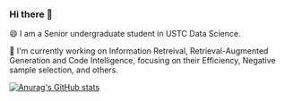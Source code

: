 ### Hi there 👋  

😄 I am a Senior undergraduate student in USTC Data Science.

🔭 I'm currently working on Information Retreival, Retrieval-Augmented Generation and Code Intelligence, focusing on their Efficiency, Negative sample selection, and others.

<!--
**GNEHUY/GNEHUY** is a ✨ _special_ ✨ repository because its `README.md` (this file) appears on your GitHub profile.

Here are some ideas to get you started:

- 🔭 I’m currently working on ...
- 🌱 I’m currently learning ...
- 👯 I’m looking to collaborate on ...
- 🤔 I’m looking for help with ...
- 💬 Ask me about ...
- 📫 How to reach me: ...
- 😄 Pronouns: ...
- ⚡ Fun fact: ...
-->
[![Anurag's GitHub stats](https://github-readme-stats.vercel.app/api?username=GNEHUY)](https://github.com/anuraghazra/github-readme-stats)
